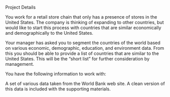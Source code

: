 Project Details 

You work for a retail store chain that only has a
presence of stores in the United States. The company is thinking of
expanding to other countries, but would like to start this process with
countries that are similar economically and demographically to the
United States.

Your manager has asked you to segment the countries of the world based
on various economic, demographic, education, and environment data. From
this you should be able to provide a list of countries that are similar
to the United States. This will be the “short list” for further
consideration by management.

You have the following information to work with:

A set of various data taken from the World Bank web site. A clean
version of this data is included with the supporting materials.

